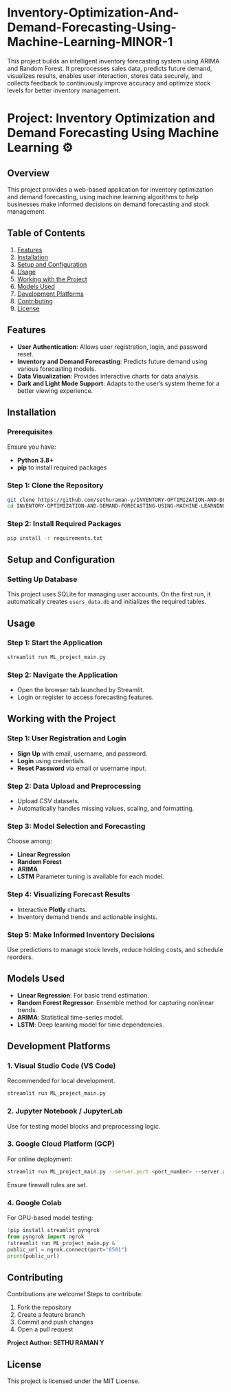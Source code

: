 
# Inventory-Optimization-And-Demand-Forecasting-Using-Machine-Learning-MINOR-1
This project builds an intelligent inventory forecasting system using ARIMA and Random Forest. It preprocesses sales data, predicts future demand, visualizes results, enables user interaction, stores data securely, and collects feedback to continuously improve accuracy and optimize stock levels for better inventory management.

# Project: Inventory Optimization and Demand Forecasting Using Machine Learning ⚙

## Overview
This project provides a web-based application for inventory optimization and demand forecasting, using machine learning algorithms to help businesses make informed decisions on demand forecasting and stock management.

## Table of Contents
1. [Features](#features)
2. [Installation](#installation)
3. [Setup and Configuration](#setup-and-configuration)
4. [Usage](#usage)
5. [Working with the Project](#working-with-the-project)
6. [Models Used](#models-used)
7. [Development Platforms](#development-platforms)
8. [Contributing](#contributing)
9. [License](#license)

## Features
- **User Authentication**: Allows user registration, login, and password reset.
- **Inventory and Demand Forecasting**: Predicts future demand using various forecasting models.
- **Data Visualization**: Provides interactive charts for data analysis.
- **Dark and Light Mode Support**: Adapts to the user’s system theme for a better viewing experience.

## Installation
### Prerequisites
Ensure you have:
- **Python 3.8+**
- **pip** to install required packages

### Step 1: Clone the Repository
```bash
git clone https://github.com/sethuraman-y/INVENTORY-OPTIMIZATION-AND-DEMAND-FORECASTING-USING-MACHINE-LEARNING.git
cd INVENTORY-OPTIMIZATION-AND-DEMAND-FORECASTING-USING-MACHINE-LEARNING
```

### Step 2: Install Required Packages
```bash
pip install -r requirements.txt
```

## Setup and Configuration
### Setting Up Database
This project uses SQLite for managing user accounts. On the first run, it automatically creates `users_data.db` and initializes the required tables.

## Usage
### Step 1: Start the Application
```bash
streamlit run ML_project_main.py
```

### Step 2: Navigate the Application
- Open the browser tab launched by Streamlit.
- Login or register to access forecasting features.

## Working with the Project
### Step 1: User Registration and Login
- **Sign Up** with email, username, and password.
- **Login** using credentials.
- **Reset Password** via email or username input.

### Step 2: Data Upload and Preprocessing
- Upload CSV datasets.
- Automatically handles missing values, scaling, and formatting.

### Step 3: Model Selection and Forecasting
Choose among:
- **Linear Regression**
- **Random Forest**
- **ARIMA**
- **LSTM**
Parameter tuning is available for each model.

### Step 4: Visualizing Forecast Results
- Interactive **Plotly** charts.
- Inventory demand trends and actionable insights.

### Step 5: Make Informed Inventory Decisions
Use predictions to manage stock levels, reduce holding costs, and schedule reorders.

## Models Used
- **Linear Regression**: For basic trend estimation.
- **Random Forest Regressor**: Ensemble method for capturing nonlinear trends.
- **ARIMA**: Statistical time-series model.
- **LSTM**: Deep learning model for time dependencies.

## Development Platforms
### 1. **Visual Studio Code (VS Code)**
Recommended for local development.
```bash
streamlit run ML_project_main.py
```

### 2. **Jupyter Notebook / JupyterLab**
Use for testing model blocks and preprocessing logic.

### 3. **Google Cloud Platform (GCP)**
For online deployment:
```bash
streamlit run ML_project_main.py --server.port <port_number> --server.address 0.0.0.0
```
Ensure firewall rules are set.

### 4. **Google Colab**
For GPU-based model testing:
```python
!pip install streamlit pyngrok
from pyngrok import ngrok
!streamlit run ML_project_main.py &
public_url = ngrok.connect(port="8501")
print(public_url)
```

## Contributing
Contributions are welcome! Steps to contribute:
1. Fork the repository
2. Create a feature branch
3. Commit and push changes
4. Open a pull request

**Project Author: SETHU RAMAN Y**

## License
This project is licensed under the MIT License.

